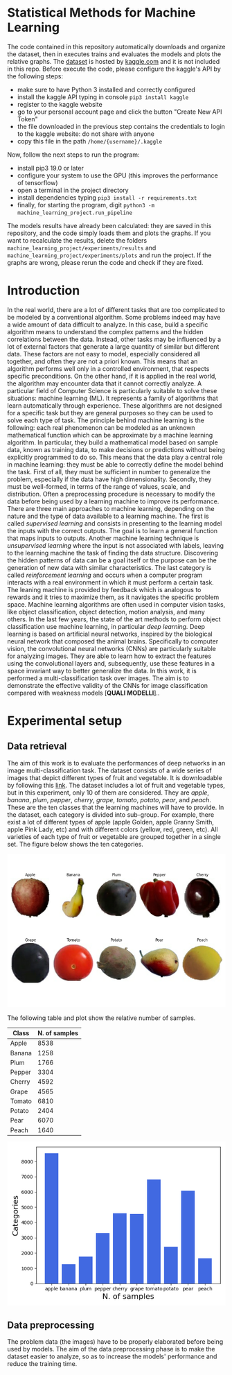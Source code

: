 # Statistical Methods for Machine Learning
The code contained in this repository automatically downloads and organize the dataset, then in executes trains and evaluates the models and plots the relative graphs. The [dataset](https://www.kaggle.com/moltean/fruits) is hosted by [kaggle.com](https://www.kaggle.com/) and it is not included in this repo. Before execute the code, please configure the kaggle's API by the following steps:

* make sure to have Python 3 installed and correctly configured
* install the kaggle API typing in console ```pip3 install kaggle```
* register to the kaggle website
* go to your personal account page and click the button "Create New API Token"
* the file downloaded in the previous step contains the credentials to login to the kaggle website: do not share with anyone
* copy this file in the path ```/home/{username}/.kaggle```

Now, follow the next steps to run the program:

* install pip3 19.0 or later
* configure your system to use the GPU (this improves the performance of tensorflow)
* open a terminal in the project directory
* install dependencies typing ```pip3 install -r requirements.txt```
* finally, for starting the program, digit ```python3 -m machine_learning_project.run_pipeline```

The models results have already been calculated: they are saved in this repository, and the code simply loads them and plots the graphs.
If you want to recalculate the results, delete the folders ```machine_learning_project/experiments/results``` and ```machine_learning_project/experiments/plots``` and run the project. If the graphs are wrong, please rerun the code and check if they are fixed.

# Introduction

In the real world, there are a lot of different tasks that are too complicated to be modeled by a conventional algorithm. Some problems indeed may have a wide amount of data difficult to analyze. In this case, build a specific algorithm means to understand the complex patterns and the hidden correlations between the data. Instead, other tasks may be influenced by a lot of external factors that generate a large quantity of similar but different data. These factors are not easy to model, especially considered all together, and often they are not a priori known. This means that an algorithm performs well only in a controlled environment, that respects specific preconditions. On the other hand, if it is applied in the real world, the algorithm may encounter data that it cannot correctly analyze. A particular field of Computer Science is particularly suitable to solve these situations: machine learning (ML). It represents a family of algorithms that learn automatically through experience. These algorithms are not designed for a specific task but they are general purposes so they can be used to solve each type of task. The principle behind machine learning is the following: each real phenomenon can be modeled as an unknown mathematical function which can be approximate by a machine learning algorithm. In particular, they build a mathematical model based on sample data, known as training data, to make decisions or predictions without being explicitly programmed to do so. This means that the data play a central role in machine learning: they must be able to correctly define the model behind the task. First of all, they must be sufficient in number to generalize the problem, especially if the data have high dimensionality. Secondly, they must be well-formed, in terms of the range of values, scale, and distribution. Often a preprocessing procedure is necessary to modify the data before being used by a learning machine to improve its performance. There are three main approaches to machine learning, depending on the nature and the type of data available to a learning machine. The first is called *supervised learning* and consists in presenting to the learning model the inputs with the correct outputs. The goal is to learn a general function that maps inputs to outputs. Another machine learning technique is *unsupervised learning* where the input is not associated with labels, leaving to the learning machine the task of finding the data structure. Discovering the hidden patterns of data can be a goal itself or the purpose can be the generation of new data with similar characteristics. The last category is called *reinforcement learning* and occurs when a computer program interacts with a real environment in which it must perform a certain task. The leaning machine is provided by feedback which is analogous to rewards and it tries to maximize them, as it navigates the specific problem space. Machine learning algorithms are often used in computer vision tasks, like object classification, object detection, motion analysis, and many others. In the last few years, the state of the art methods to perform object classification use machine learning, in particular *deep learning.* Deep learning is based on artificial neural networks, inspired by the biological neural network that composed the animal brains. Specifically to computer vision, the convolutional neural networks (CNNs) are particularly suitable for analyzing images. They are able to learn how to extract the features using the convolutional layers and, subsequently, use these features in a space invariant way to better generalize the data. In this work, it is performed a multi-classification task over images. The aim is to demonstrate the effective validity of the CNNs for image classification compared with weakness models [**QUALI MODELLI**]..

# Experimental setup

## Data retrieval

The aim of this work is to evaluate the performances of deep networks in an image multi-classification task. The dataset consists of a wide series of images that depict different types of fruit and vegetable. It is downloadable by following this [link](https://www.kaggle.com/moltean/fruits). The dataset includes a lot of fruit and vegetable types, but in this experiment, only 10 of them are considered. They are *apple*, *banana*, *plum*, *pepper*, *cherry*, *grape*, *tomato*, *potato*, *pear*, and *peach*. These are the ten classes that the learning machines will have to provide. In the dataset, each category is divided into sub-group. For example, there exist a lot of different types of apple (apple Golden, apple Granny Smith, apple Pink Lady, etc) and with different colors (yellow, red, green, etc). All varieties of each type of fruit or vegetable are grouped together in a single set. The figure below shows the ten categories.

![The ten categories of fruit and vegetable](images/fruit-categories.png)

The following table and plot show the relative number of samples.

| **Class** | **N. of samples** |
| --------- | ----------------- |
| Apple     | 8538              |
| Banana    | 1258              |
| Plum      | 1766              |
| Pepper    | 3304              |
| Cherry    | 4592              |
| Grape     | 4565              |
| Tomato    | 6810              |
| Potato    | 2404              |
| Pear      | 6070              |
| Peach     | 1640              |

![Number of samples for each class](images/n_samples.png)

## Data preprocessing

The problem data (the images) have to be properly elaborated before being used by models. The aim of the data preprocessing phase is to make the dataset easier to analyze, so as to increase the models' performance and reduce the training time. 